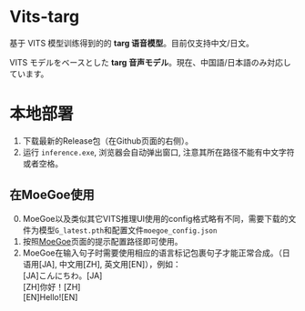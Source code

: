 #  Vits-targ
基于 VITS 模型训练得到的的 **targ 语音模型**。目前仅支持中文/日文。

VITS モデルをベースとした **targ 音声モデル**。現在、中国語/日本語のみ対応しています。

#  本地部署

1. 下载最新的Release包（在Github页面的右侧）。
2. 运行 `inference.exe`, 浏览器会自动弹出窗口, 注意其所在路径不能有中文字符或者空格。

## 在MoeGoe使用
0. MoeGoe以及类似其它VITS推理UI使用的config格式略有不同，需要下载的文件为模型`G_latest.pth`和配置文件`moegoe_config.json`
1. 按照[MoeGoe](https://github.com/CjangCjengh/MoeGoe)页面的提示配置路径即可使用。
2. MoeGoe在输入句子时需要使用相应的语言标记包裹句子才能正常合成。（日语用[JA], 中文用[ZH], 英文用[EN]），例如：  
[JA]こんにちわ。[JA]  
[ZH]你好！[ZH]  
[EN]Hello![EN]
